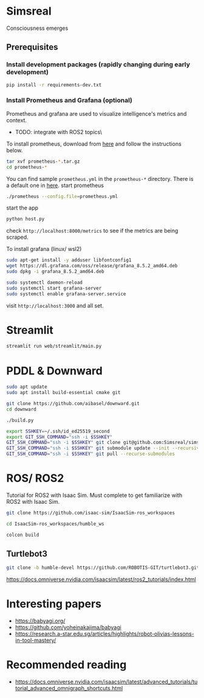 # Simsreal
Consciousness emerges

## Prerequisites

### Install development packages (rapidly changing during early development)
```bash
pip install -r requirements-dev.txt
```

### Install Prometheus and Grafana (optional)
Prometheus and grafana are used to visualize intelligence's metrics and context.
* TODO: integrate with ROS2 topics\

To install prometheus, download from [here](https://prometheus.io/download/) and follow the instructions below.

```bash
tar xvf prometheus-*.tar.gz
cd prometheus-*
```
You can find sample `prometheus.yml` in the `prometheus-*` directory. There is a default one in [here](./testing/prometheus.yml).
start prometheus
```bash
./prometheus --config.file=prometheus.yml
```
start the app
```bash
python host.py
```
check `http://localhost:8000/metrics` to see if the metrics are being scraped.

To install grafana (linux/ wsl2)
```bash
sudo apt-get install -y adduser libfontconfig1
wget https://dl.grafana.com/oss/release/grafana_8.5.2_amd64.deb
sudo dpkg -i grafana_8.5.2_amd64.deb

sudo systemctl daemon-reload
sudo systemctl start grafana-server
sudo systemctl enable grafana-server.service
```

visit `http://localhost:3000` and all set.

# Streamlit
```bash
streamlit run web/streamlit/main.py
```

# PDDL & Downward
```bash
sudo apt update
sudo apt install build-essential cmake git

git clone https://github.com/aibasel/downward.git
cd downward

./build.py
```

```bash
export SSHKEY=~/.ssh/id_ed25519_second
export GIT_SSH_COMMAND="ssh -i $SSHKEY"
GIT_SSH_COMMAND="ssh -i $SSHKEY" git clone git@github.com:Simsreal/simsreal.git
GIT_SSH_COMMAND="ssh -i $SSHKEY" git submodule update --init --recursive
GIT_SSH_COMMAND="ssh -i $SSHKEY" git pull --recurse-submodules
```

# ROS/ ROS2
Tutorial for ROS2 with Isaac Sim.
Must complete to get familiarize with ROS2 with Isaac Sim.

```bash
git clone https://github.com/isaac-sim/IsaacSim-ros_workspaces

cd IsaacSim-ros_workspaces/humble_ws

colcon build
```

## Turtlebot3
```bash
git clone -b humble-devel https://github.com/ROBOTIS-GIT/turtlebot3.git turtlebot3
```


https://docs.omniverse.nvidia.com/isaacsim/latest/ros2_tutorials/index.html

# Interesting papers
* https://babyagi.org/
* https://github.com/yoheinakajima/babyagi
* https://research.a-star.edu.sg/articles/highlights/robot-olivias-lessons-in-tool-mastery/

# Recommended reading
* https://docs.omniverse.nvidia.com/isaacsim/latest/advanced_tutorials/tutorial_advanced_omnigraph_shortcuts.html
